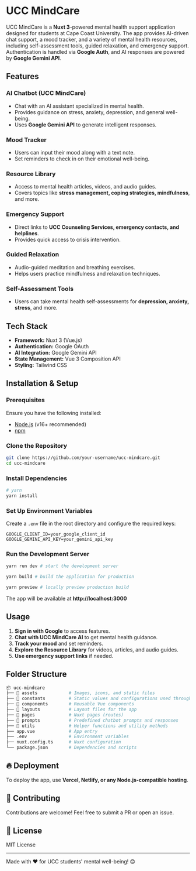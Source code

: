 # UCC MindCare

UCC MindCare is a **Nuxt 3**-powered mental health support application designed
for students at Cape Coast University. The app provides AI-driven chat support,
a mood tracker, and a variety of mental health resources, including
self-assessment tools, guided relaxation, and emergency support. Authentication
is handled via **Google Auth**, and AI responses are powered by **Google Gemini
API**.

## Features

### AI Chatbot (UCC MindCare)

- Chat with an AI assistant specialized in mental health.
- Provides guidance on stress, anxiety, depression, and general well-being.
- Uses **Google Gemini API** to generate intelligent responses.

### Mood Tracker

- Users can input their mood along with a text note.
- Set reminders to check in on their emotional well-being.

### Resource Library

- Access to mental health articles, videos, and audio guides.
- Covers topics like **stress management, coping strategies, mindfulness**, and
  more.

### Emergency Support

- Direct links to **UCC Counseling Services, emergency contacts, and
  helplines**.
- Provides quick access to crisis intervention.

### Guided Relaxation

- Audio-guided meditation and breathing exercises.
- Helps users practice mindfulness and relaxation techniques.

### Self-Assessment Tools

- Users can take mental health self-assessments for **depression, anxiety,
  stress**, and more.

## Tech Stack

- **Framework:** Nuxt 3 (Vue.js)
- **Authentication:** Google OAuth
- **AI Integration:** Google Gemini API
- **State Management:** Vue 3 Composition API
- **Styling:** Tailwind CSS

## Installation & Setup

### Prerequisites

Ensure you have the following installed:

- [Node.js](https://nodejs.org/) (v16+ recommended)
- [npm](https://www.npmjs.com/)

### Clone the Repository

```sh
git clone https://github.com/your-username/ucc-mindcare.git
cd ucc-mindcare
```

### Install Dependencies

```sh
# yarn
yarn install
```

### Set Up Environment Variables

Create a `.env` file in the root directory and configure the required keys:

```env
GOOGLE_CLIENT_ID=your_google_client_id
GOOGLE_GEMINI_API_KEY=your_gemini_api_key
```

### Run the Development Server

```sh
yarn run dev # start the development server

yarn build # build the application for production

yarn preview # locally preview production build
```

The app will be available at **http://localhost:3000**

## Usage

1. **Sign in with Google** to access features.
2. **Chat with UCC MindCare AI** to get mental health guidance.
3. **Track your mood** and set reminders.
4. **Explore the Resource Library** for videos, articles, and audio guides.
5. **Use emergency support links** if needed.

## Folder Structure

```sh
📦 ucc-mindcare
├── 📂 assets            # Images, icons, and static files
├── 📂 constants         # Static values and configurations used throughout the app
├── 📂 components        # Reusable Vue components
├── 📂 layouts           # Layout files for the app
├── 📂 pages             # Nuxt pages (routes)
├── 📂 prompts           # Predefined chatbot prompts and responses
├── 📂 utils             # Helper functions and utility methods
├── app.vue             # App entry
├── .env                # Environment variables
├── nuxt.config.ts      # Nuxt configuration
└── package.json        # Dependencies and scripts
```

## 🔥 Deployment

To deploy the app, use **Vercel, Netlify, or any Node.js-compatible hosting**.

## 🤝 Contributing

Contributions are welcome! Feel free to submit a PR or open an issue.

## 📜 License

MIT License

---

Made with ❤️ for UCC students' mental well-being! 😊

